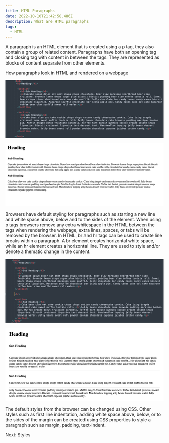 ```yaml
---
title: HTML Paragraphs
date: 2022-10-10T21:42:58.486Z
description: What are HTML paragraphs
tags:
  - HTML
---
```

A paragraph is an HTML element that is created using a p tag, they also contain a group of related content. Paragraphs have both an opening tag and closing tag with content in between the tags. They are represented as blocks of content separate from other elements.

H﻿ow paragraphs look in HTML and rendered on a webpage

![How HTML paragraph tags are used in a text editor](../assets/paragraph_html.png "How HTML paragraph tags are used in a text editor")



![How HTML paragraph tags are rendered on a webpage](../assets/paragraph_webpage.png "How HTML paragraph tags are rendered on a webpage")

Browsers have default styling for paragraphs such as starting a new line and white space above, below and to the sides of the element. When using p tags browsers remove any extra whitespace in the HTML between the tags when rendering the webpage, extra lines, spaces, or tabs will be removed by the browser. In HTML, br and hr tags can be used to create line breaks within a paragraph. A br element creates horizontal white space, while an hr element creates a horizontal line. They are used to style and/or denote a thematic change in the content. 

![How HTML paragraphs with hr and br tags look in a text editor](../assets/paragraph_break.png "How HTML paragraphs with hr and br tags look in a text editor")

![How HTML paragraphs with hr and br tags look rendered in a webpage](../assets/paragraph_break_webpage.png "How HTML paragraphs with hr and br tags look rendered in a webpage")

The default styles from the browser can be changed using CSS. Other styles such as first line indentation, adding white space above, below, or to the sides of the margin can be created using CSS properties to style a paragraph such as margin, padding, text-indent.



Next: Styles